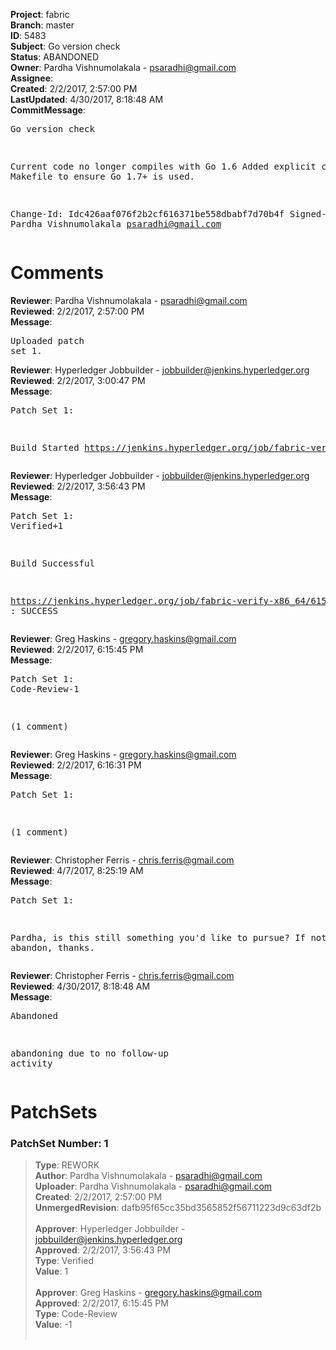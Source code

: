 <strong>Project</strong>: fabric<br><strong>Branch</strong>: master<br><strong>ID</strong>: 5483<br><strong>Subject</strong>: Go version check<br><strong>Status</strong>: ABANDONED<br><strong>Owner</strong>: Pardha Vishnumolakala - psaradhi@gmail.com<br><strong>Assignee</strong>:<br><strong>Created</strong>: 2/2/2017, 2:57:00 PM<br><strong>LastUpdated</strong>: 4/30/2017, 8:18:48 AM<br><strong>CommitMessage</strong>:<br><pre>Go version check

Current code no longer compiles with Go 1.6
Added explicit check to Makefile to ensure Go 1.7+ is used.

Change-Id: Idc426aaf076f2b2cf616371be558dbabf7d70b4f
Signed-off-by: Pardha Vishnumolakala <psaradhi@gmail.com>
</pre><h1>Comments</h1><strong>Reviewer</strong>: Pardha Vishnumolakala - psaradhi@gmail.com<br><strong>Reviewed</strong>: 2/2/2017, 2:57:00 PM<br><strong>Message</strong>: <pre>Uploaded patch set 1.</pre><strong>Reviewer</strong>: Hyperledger Jobbuilder - jobbuilder@jenkins.hyperledger.org<br><strong>Reviewed</strong>: 2/2/2017, 3:00:47 PM<br><strong>Message</strong>: <pre>Patch Set 1:

Build Started https://jenkins.hyperledger.org/job/fabric-verify-x86_64/6155/</pre><strong>Reviewer</strong>: Hyperledger Jobbuilder - jobbuilder@jenkins.hyperledger.org<br><strong>Reviewed</strong>: 2/2/2017, 3:56:43 PM<br><strong>Message</strong>: <pre>Patch Set 1: Verified+1

Build Successful 

https://jenkins.hyperledger.org/job/fabric-verify-x86_64/6155/ : SUCCESS</pre><strong>Reviewer</strong>: Greg Haskins - gregory.haskins@gmail.com<br><strong>Reviewed</strong>: 2/2/2017, 6:15:45 PM<br><strong>Message</strong>: <pre>Patch Set 1: Code-Review-1

(1 comment)</pre><strong>Reviewer</strong>: Greg Haskins - gregory.haskins@gmail.com<br><strong>Reviewed</strong>: 2/2/2017, 6:16:31 PM<br><strong>Message</strong>: <pre>Patch Set 1:

(1 comment)</pre><strong>Reviewer</strong>: Christopher Ferris - chris.ferris@gmail.com<br><strong>Reviewed</strong>: 4/7/2017, 8:25:19 AM<br><strong>Message</strong>: <pre>Patch Set 1:

Pardha, is this still something you'd like to pursue? If not, please abandon, thanks.</pre><strong>Reviewer</strong>: Christopher Ferris - chris.ferris@gmail.com<br><strong>Reviewed</strong>: 4/30/2017, 8:18:48 AM<br><strong>Message</strong>: <pre>Abandoned

abandoning due to no follow-up activity</pre><h1>PatchSets</h1><h3>PatchSet Number: 1</h3><blockquote><strong>Type</strong>: REWORK<br><strong>Author</strong>: Pardha Vishnumolakala - psaradhi@gmail.com<br><strong>Uploader</strong>: Pardha Vishnumolakala - psaradhi@gmail.com<br><strong>Created</strong>: 2/2/2017, 2:57:00 PM<br><strong>UnmergedRevision</strong>: dafb95f65cc35bd3565852f56711223d9c63df2b<br><br><strong>Approver</strong>: Hyperledger Jobbuilder - jobbuilder@jenkins.hyperledger.org<br><strong>Approved</strong>: 2/2/2017, 3:56:43 PM<br><strong>Type</strong>: Verified<br><strong>Value</strong>: 1<br><br><strong>Approver</strong>: Greg Haskins - gregory.haskins@gmail.com<br><strong>Approved</strong>: 2/2/2017, 6:15:45 PM<br><strong>Type</strong>: Code-Review<br><strong>Value</strong>: -1<br><br></blockquote>